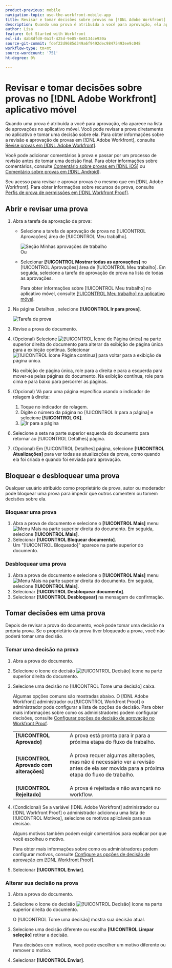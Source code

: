 ```yaml
---
product-previous: mobile
navigation-topic: use-the-workfront-mobile-app
title: Revisar e tomar decisões sobre provas no [!DNL Adobe Workfront] aplicativo móvel
description: Quando uma prova é atribuída a você para aprovação, ela aparece na lista de aprovações no aplicativo móvel. Você pode revisar a prova diretamente no aplicativo e tomar uma decisão sobre ela.
author: Lisa
feature: Get Started with Workfront
exl-id: 4ab8dfd0-0a1f-425d-9e05-8e8134ce930a
source-git-commit: fdef22d9685d349a6f9492dec98475493ee9c048
workflow-type: tm+mt
source-wordcount: '751'
ht-degree: 0%

---
```


# Revisar e tomar decisões sobre provas no [!DNL Adobe Workfront] aplicativo móvel

Quando uma prova é atribuída a você para aprovação, ela aparece na lista de aprovações no aplicativo móvel. Você pode revisar a prova diretamente no aplicativo e tomar uma decisão sobre ela. Para obter informações sobre a revisão e aprovação de provas em [!DNL Adobe Workfront], consulte [Revise provas em [!DNL Adobe Workfront]](../../../review-and-approve-work/proofing/reviewing-proofs-within-workfront/review-proofs-in-wf.md).

Você pode adicionar comentários à prova e passar por um processo de revisão antes de tomar uma decisão final. Para obter informações sobre comentários, consulte [Comentário sobre provas em [!DNL iOS]](../../../workfront-basics/mobile-apps/using-the-workfront-mobile-app/comment-on-proofs-ios.md) ou [Comentário sobre provas em [!DNL Android]](../../../workfront-basics/mobile-apps/using-the-workfront-mobile-app/comment-on-proofs-android.md).

Seu acesso para revisar e aprovar provas é o mesmo que em [!DNL Adobe Workfront]. Para obter informações sobre recursos de prova, consulte [Perfis de prova de permissões em [!DNL Workfront Proof]](../../../workfront-proof/wp-acct-admin/account-settings/proof-perm-profiles-in-wp.md).

## Abrir e revisar uma prova

1. Abra a tarefa de aprovação de prova:

   * Selecione a tarefa de aprovação de prova no [!UICONTROL Aprovações] área de [!UICONTROL Meu trabalho].

      ![Seção Minhas aprovações de trabalho](assets/mobile-mywork-approvals-338x482.png)\
      Ou

   * Selecionar **[!UICONTROL Mostrar todas as aprovações]** no [!UICONTROL Aprovações] área de [!UICONTROL Meu trabalho]. Em seguida, selecione a tarefa de aprovação de prova na lista de todas as aprovações.

      Para obter informações sobre [!UICONTROL Meu trabalho] no aplicativo móvel, consulte [[!UICONTROL Meu trabalho] no aplicativo móvel](../../../workfront-basics/mobile-apps/using-the-workfront-mobile-app/my-work-section-mobile.md).

1. Na página Detalhes , selecione **[!UICONTROL Ir para prova]**.

   ![Tarefa de prova](assets/mobile-prooftask1-338x516.png)

1. Revise a prova do documento.
1. (Opcional) Selecione ![[!UICONTROL Ícone de Página única]](assets/mobile-proofpagingicon1-25x36.png) na parte superior direita do documento para alterar da exibição de página única para a exibição contínua. Selecionar ![[!UICONTROL Ícone Página contínua]](assets/mobile-proofpagingicon2-25x25.png) para voltar para a exibição de página única.

   Na exibição de página única, role para a direita e para a esquerda para mover-se pelas páginas do documento. Na exibição contínua, role para cima e para baixo para percorrer as páginas.

1. (Opcional) Vá para uma página específica usando o indicador de rolagem à direita:

   1. Toque no indicador de rolagem.
   1. Digite o número da página no [!UICONTROL Ir para a página] e selecione **[!UICONTROL OK]**.
   1. ![Ir para a página](assets/mobile-gotopage-350x224.png)

1. Selecione a seta na parte superior esquerda do documento para retornar ao [!UICONTROL Detalhes] página.
1. (Opcional) Em [!UICONTROL Detalhes] página, selecione **[!UICONTROL Atualizações]** para ver todas as atualizações da prova, como quando ela foi criada e quando foi enviada para aprovação.

## Bloquear e desbloquear uma prova

Qualquer usuário atribuído como proprietário de prova, autor ou moderador pode bloquear uma prova para impedir que outros comentem ou tomem decisões sobre ela.

### Bloquear uma prova

1. Abra a prova de documento e selecione o **[!UICONTROL Mais]** menu ![Menu Mais](assets/mobile-verticalmoremenu-20x33.png) na parte superior direita do documento. Em seguida, selecione **[!UICONTROL Mais]**.
1. Selecionar **[!UICONTROL Bloquear documento]**.\
   Um &quot;[!UICONTROL Bloqueado]&quot; aparece na parte superior do documento.

### Desbloquear uma prova

1. Abra a prova de documento e selecione o **[!UICONTROL Mais]** menu ![Menu Mais](assets/mobile-verticalmoremenu-20x33.png) na parte superior direita do documento. Em seguida, selecione **[!UICONTROL Mais]**.
1. Selecionar **[!UICONTROL Desbloquear documento]**.
1. Selecionar **[!UICONTROL Desbloquear]** na mensagem de confirmação.

## Tomar decisões em uma prova

Depois de revisar a prova do documento, você pode tomar uma decisão na própria prova. Se o proprietário da prova tiver bloqueado a prova, você não poderá tomar uma decisão.

### Tomar uma decisão na prova

1. Abra a prova do documento.
1. Selecione o ícone de decisão ![[!UICONTROL Decisão] ícone](assets/mobile-proofcheckmarkdecisionicon-30x30.png) na parte superior direita do documento.
1. Selecione uma decisão no [!UICONTROL Tome uma decisão] caixa.

   Algumas opções comuns são mostradas abaixo. O [!DNL Adobe Workfront] administrador ou [!UICONTROL Workfront Proof] o administrador pode configurar a lista de opções de decisão. Para obter mais informações sobre como os administradores podem configurar decisões, consulte [Configurar opções de decisão de aprovação no Workfront Proof](../../../workfront-proof/wp-acct-admin/account-settings/configure-approval-decision-in-wp.md).

   <table style="table-layout:auto"> 
    <col> 
    <col> 
    <tbody> 
     <tr> 
      <td role="rowheader"><strong>[!UICONTROL Aprovado]</strong></td> 
      <td>A prova está pronta para ir para a próxima etapa do fluxo de trabalho.</td> 
     </tr> 
     <tr> 
      <td role="rowheader"><strong>[!UICONTROL Aprovado com alterações]</strong></td> 
      <td> <p>A prova requer algumas alterações, mas não é necessário ver a revisão antes de ela ser movida para a próxima etapa do fluxo de trabalho.</p> </td> 
     </tr> 
     <tr> 
      <td role="rowheader"><strong>[!UICONTROL Rejeitado]</strong></td> 
      <td>A prova é rejeitada e não avançará no workflow.</td> 
     </tr> 
    </tbody> 
   </table>

1. (Condicional) Se a variável [!DNL Adobe Workfront] administrador ou [!DNL Workfront Proof] o administrador adicionou uma lista de [!UICONTROL Motivos], selecione os motivos aplicáveis para sua decisão.

   Alguns motivos também podem exigir comentários para explicar por que você escolheu o motivo.

   Para obter mais informações sobre como os administradores podem configurar motivos, consulte  [Configure as opções de decisão de aprovação em [!DNL Workfront Proof]](../../../workfront-proof/wp-acct-admin/account-settings/configure-approval-decision-in-wp.md).

1. Selecionar **[!UICONTROL Enviar]**.

### Alterar sua decisão na prova

1. Abra a prova do documento.
1. Selecione o ícone de decisão ![[!UICONTROL Decisão] ícone](assets/mobile-proofcheckmarkdecisionicon-30x30.png) na parte superior direita do documento.

   O [!UICONTROL Tome uma decisão] mostra sua decisão atual.

1. Selecione uma decisão diferente ou escolha **[!UICONTROL Limpar seleção]** retirar a decisão.

   Para decisões com motivos, você pode escolher um motivo diferente ou remover o motivo.

1. Selecionar **[!UICONTROL Enviar]**.

